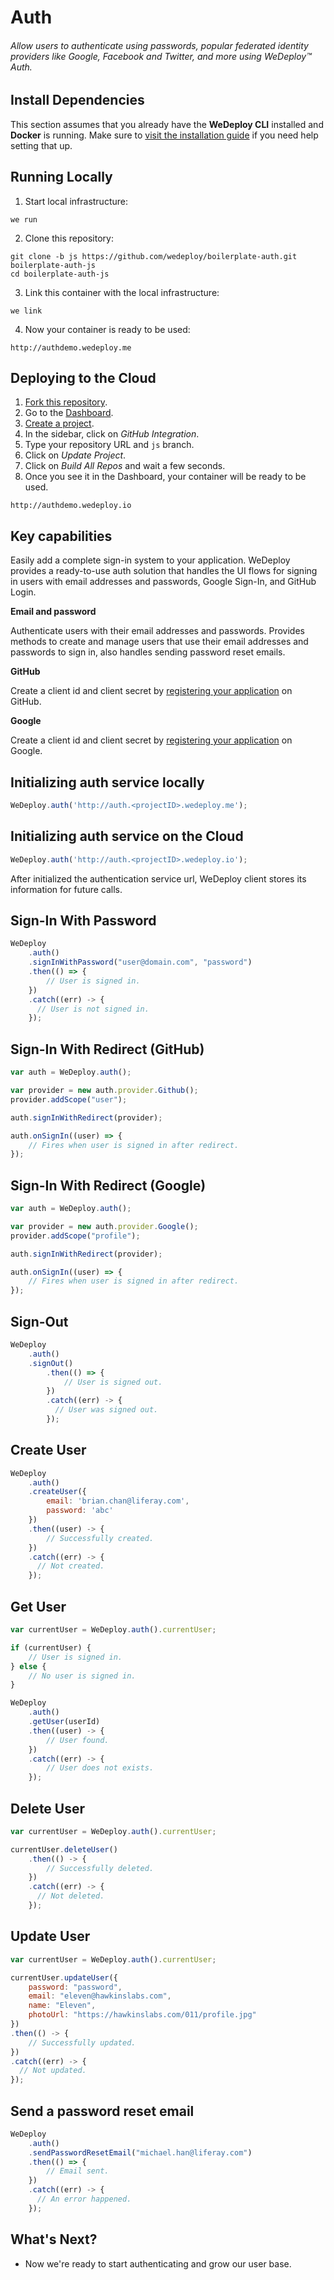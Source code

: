 # Auth

###### Allow users to authenticate using passwords, popular federated identity providers like Google, Facebook and Twitter, and more using *WeDeploy™ Auth*.

<!-- <article id="install-dependencies"> -->

## Install Dependencies

This section assumes that you already have the **WeDeploy CLI** installed and **Docker** is running. Make sure to [visit the installation guide](/docs/intro/using-the-cli.html) if you need help setting that up.

<!-- </article> -->

<!-- <article id="running-locally"> -->

## Running Locally

1. Start local infrastructure:

  ```text
we run
  ```

2. Clone this repository:

  ```text
git clone -b js https://github.com/wedeploy/boilerplate-auth.git boilerplate-auth-js
cd boilerplate-auth-js
  ```

3. Link this container with the local infrastructure:

  ```text
we link
  ```

4. Now your container is ready to be used:

  ```text
http://authdemo.wedeploy.me
  ```

<!-- </article> -->

<!-- <article id="deploying-to-the-cloud"> -->

## Deploying to the Cloud

1. [Fork this repository](https://github.com/wedeploy/boilerplate-auth/fork).
2. Go to the [Dashboard](http://dashboard.wedeploy.io).
3. [Create a project](http://dashboard.wedeploy.io/projects/create).
4. In the sidebar, click on *GitHub Integration*.
5. Type your repository URL and `js` branch.
6. Click on *Update Project*.
7. Click on *Build All Repos* and wait a few seconds.
8. Once you see it in the Dashboard, your container will be ready to be used.

  ```text
http://authdemo.wedeploy.io
  ```

<!-- </article> -->

<!-- <article id="signing-in"> -->

## Key capabilities

Easily add a complete sign-in system to your application. WeDeploy provides a ready-to-use auth solution that handles the UI flows for signing in users with email addresses and passwords, Google Sign-In, and GitHub Login.

**Email and password**

Authenticate users with their email addresses and passwords. Provides methods to create and manage users that use their email addresses and passwords to sign in, also handles sending password reset emails.

**GitHub**

Create a client id and client secret by [registering your application](https://github.com/settings/applications/new) on GitHub.

**Google**

Create a client id and client secret by [registering your application](https://developers.google.com/youtube/registering_an_application) on Google. 

## Initializing auth service locally

```js
WeDeploy.auth('http://auth.<projectID>.wedeploy.me');
```

## Initializing auth service on the Cloud

```js
WeDeploy.auth('http://auth.<projectID>.wedeploy.io');
```

After initialized the authentication service url, WeDeploy client stores its information for future calls.

## Sign-In With Password

```js
WeDeploy
	.auth()
	.signInWithPassword("user@domain.com", "password")
	.then(() => {
		// User is signed in.
	})
	.catch((err) -> {  
	  // User is not signed in.
	});
```

## Sign-In With Redirect (GitHub)

```js
var auth = WeDeploy.auth();

var provider = new auth.provider.Github();
provider.addScope("user");

auth.signInWithRedirect(provider);

auth.onSignIn((user) => {
	// Fires when user is signed in after redirect.
});
```

## Sign-In With Redirect (Google)

```js
var auth = WeDeploy.auth();

var provider = new auth.provider.Google();
provider.addScope("profile");

auth.signInWithRedirect(provider);

auth.onSignIn((user) => {
	// Fires when user is signed in after redirect.
});
```

## Sign-Out

```js
WeDeploy
	.auth()
	.signOut()
		.then(() => {
			// User is signed out.
		})
		.catch((err) -> {  
		  // User was signed out.
		});
```

## Create User

```js
WeDeploy
	.auth()
	.createUser({
		email: 'brian.chan@liferay.com',
		password: 'abc'
	})
	.then((user) -> {  
		// Successfully created.
	})
	.catch((err) -> {  
	  // Not created.
	});
```

## Get User

```js
var currentUser = WeDeploy.auth().currentUser;

if (currentUser) {
	// User is signed in.
} else {
	// No user is signed in.
}
```

```js
WeDeploy
	.auth()
	.getUser(userId)
	.then((user) -> {
		// User found.
	})
	.catch((err) -> {  
		// User does not exists.
	});
```


## Delete User

```js
var currentUser = WeDeploy.auth().currentUser;

currentUser.deleteUser()
	.then(() -> {  
		// Successfully deleted.
	})
	.catch((err) -> {  
	  // Not deleted.
	});
```


## Update User

```js
var currentUser = WeDeploy.auth().currentUser;

currentUser.updateUser({
	password: "password",
	email: "eleven@hawkinslabs.com",
	name: "Eleven",
	photoUrl: "https://hawkinslabs.com/011/profile.jpg"
})
.then(() -> {  
	// Successfully updated.
})
.catch((err) -> {  
  // Not updated.
});
```

## Send a password reset email

```js
WeDeploy
	.auth()
	.sendPasswordResetEmail("michael.han@liferay.com")
	.then(() => {
		// Email sent.
	})
	.catch((err) -> {  
	  // An error happened.
	});
```

<!-- </article> -->

## What's Next?

* Now we're ready to start authenticating and grow our user base.
